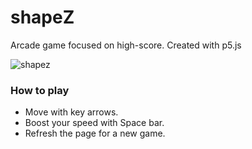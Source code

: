 <h1>shapeZ</h2>

Arcade game focused on high-score. 
Created with p5.js

![shapez](https://user-images.githubusercontent.com/42493985/104591052-738cdc00-566c-11eb-9f3c-798a3ecba0fb.jpg)

<h3>How to play</h3>

- Move with key arrows.
- Boost your speed with Space bar.
- Refresh the page for a new game.
